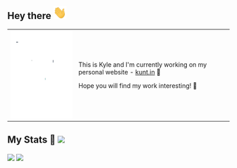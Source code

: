 ## Hey there <img src="https://raw.githubusercontent.com/ABSphreak/ABSphreak/master/gifs/Hi.gif" width="30px" height="30px">

<table>
  <tr>
    <td>
      <img src="logo.gif" alt="Logo" height="200">
    </td>
    <td>
      <p>This is Kyle and I'm currently working on my personal website - <a href="https://kunt.in" target="_blank">kunt.in</a> 💫</p>
      <p>Hope you will find my work interesting! 🌟</p>
    </td>
  </tr>
</table>

## My Stats 👀 ![](https://komarev.com/ghpvc/?username=kuntiniong&color=d83a7c)

<span>
  <img height=190 align="center" src="https://github-readme-stats.vercel.app/api/?username=kuntiniong&show_icons=true&theme=radical&card_width=240b" />
</span>
<span>
  <img height=190 align="center" src="https://github-readme-stats.vercel.app/api/top-langs/?username=kuntiniong&layout=compact&theme=radical&hide=jupyter%20notebook&card_width=220b" />
</span>

